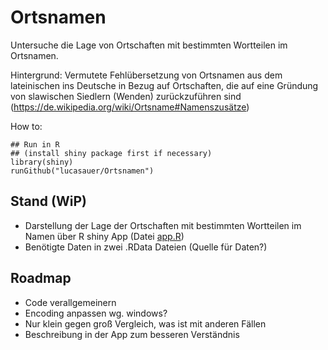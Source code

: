 # Ortsnamen

Untersuche die Lage von Ortschaften mit bestimmten Wortteilen im Ortsnamen.

Hintergrund: Vermutete Fehlübersetzung von Ortsnamen aus dem lateinischen ins 
Deutsche in Bezug auf Ortschaften, die auf eine Gründung von slawischen Siedlern
(Wenden) zurückzuführen sind (https://de.wikipedia.org/wiki/Ortsname#Namenszusätze)

How to:
```
## Run in R 
## (install shiny package first if necessary)
library(shiny)
runGithub("lucasauer/Ortsnamen")
```

## Stand (WiP)

* Darstellung der Lage der Ortschaften mit bestimmten Wortteilen im Namen über R shiny App (Datei [app.R](https://github.com/lucasauer/Ortsnamen/main/app.R))
* Benötigte Daten in zwei .RData Dateien (Quelle für Daten?)


## Roadmap

* Code verallgemeinern
* Encoding anpassen wg. windows?
* Nur klein gegen groß Vergleich, was ist mit anderen Fällen
* Beschreibung in der App zum besseren Verständnis
